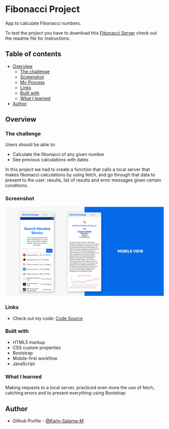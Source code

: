# Fibonacci Project

App to calculate Fibonacci numbers. 

To test the project you have to download this [Fibonacci Server](https://github.com/israeltechchallenge/fibonacci-server) check out the readme file for instructions. 

## Table of contents

- [Overview](#overview)
  - [The challenge](#the-challenge)
  - [Screenshot](#screenshot)
  - [My Process](#my-process)
  - [Links](#links)
  - [Built with](#built-with)
  - [What I learned](#what-i-learned)
- [Author](#author)

## Overview

### The challenge

Users should be able to:

- Calculate the fibonacci of any given number
- See previous calculations with dates

In this project we had to create a function that calls a local server that makes fibonacci calculations by using fetch, and go through that data to present to the user: results, list of results and error messages given certain conditions. 

### Screenshot

![](https://github.com/Karly-Salama-M/stock-exchange-project/blob/main/img/mobile_view.jpg)

### Links

- Check out my code: [Code Source](https://github.com/Karly-Salama-M/stock-exchange-project)

### Built with

- HTML5 markup
- CSS custom properties
- Bootstrap
- Mobile-first workflow
- JavaScript

### What I learned

Making requests to a local server, practiced even more the use of fetch, catching errors and to present everything using Bootstrap
 
## Author

- Github Profile - [@Karly-Salama-M](https://github.com/Karly-Salama-M)
